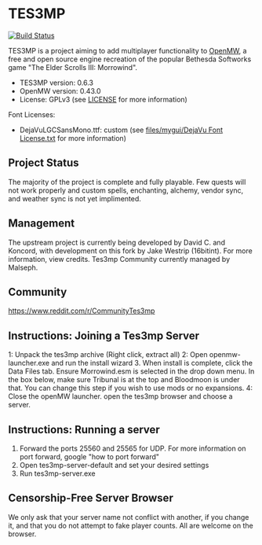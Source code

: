 TES3MP
======

[![Build Status](https://travis-ci.org/TES3MP/openmw-tes3mp.svg?branch=master)](https://travis-ci.org/TES3MP/openmw-tes3mp)

TES3MP is a project aiming to add multiplayer functionality to [OpenMW](https://github.com/OpenMW/openmw), a free and open source engine recreation of the popular Bethesda Softworks game "The Elder Scrolls III: Morrowind".

* TES3MP version: 0.6.3
* OpenMW version: 0.43.0
* License: GPLv3 (see [LICENSE](https://github.com/TES3MP/openmw-tes3mp/blob/master/LICENSE) for more information)

Font Licenses:
* DejaVuLGCSansMono.ttf: custom (see [files/mygui/DejaVu Font License.txt](https://github.com/TES3MP/openmw-tes3mp/blob/master/files/mygui/DejaVu%20Font%20License.txt) for more information)

Project Status
--------------

The majority of the project is complete and fully playable. Few quests will not work properly and custom spells, enchanting, alchemy, vendor sync, and weather sync is not yet implimented.

Management
--------------

The upstream project is currently being developed by David C. and Koncord, with development on this fork by Jake Westrip (16bitint).
For more information, view credits. Tes3mp Community currently managed by Malseph.

Community
--------------
https://www.reddit.com/r/CommunityTes3mp


Instructions: Joining a Tes3mp Server
---------------
1: Unpack the tes3mp archive (Right click, extract all)
2: Open openmw-launcher.exe and run the install wizard
3. When install is complete, click the Data Files tab. Ensure Morrowind.esm is selected in the drop down menu. In the box below, make sure Tribunal is at the top and Bloodmoon is under that. You can change this step if you wish to use mods or no expansions.
4: Close the openMW launcher. open the tes3mp browser and choose a server.

Instructions: Running a server
---------------
1. Forward the ports 25560 and 25565 for UDP. For more information on port forward, google "how to port forward"
2. Open tes3mp-server-default and set your desired settings
3. Run tes3mp-server.exe

Censorship-Free Server Browser
---------------
We only ask that your server name not conflict with another, if you change it, and that you do not attempt to fake player counts. All are welcome on the browser.
